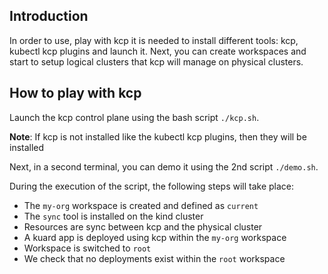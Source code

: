## Introduction

In order to use, play with kcp it is needed to install different tools: kcp, kubectl kcp plugins and launch it.
Next, you can create workspaces and start to setup logical clusters that kcp will manage on physical clusters.

## How to play with kcp

Launch the kcp control plane using the bash script `./kcp.sh`.

**Note**: If kcp is not installed like the kubectl kcp plugins, then they will be installed

Next, in a second terminal, you can demo it using the 2nd script `./demo.sh`.

During the execution of the script, the following steps will take place:

- The `my-org` workspace is created and defined as `current`
- The `sync` tool is installed on the kind cluster 
- Resources are sync between kcp and the physical cluster
- A kuard app is deployed using kcp within the `my-org` workspace
- Workspace is switched to `root` 
- We check that no deployments exist within the `root` workspace